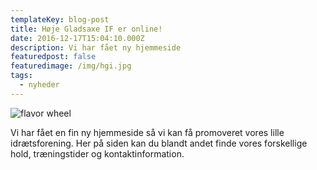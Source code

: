 ```yaml
---
templateKey: blog-post
title: Høje Gladsaxe IF er online!
date: 2016-12-17T15:04:10.000Z
description: Vi har fået ny hjemmeside
featuredpost: false
featuredimage: /img/hgi.jpg
tags:
  - nyheder
---
```

![flavor wheel](/img/hgi.jpg)

Vi har fået en fin ny hjemmeside så vi kan få promoveret vores lille idrætsforening. Her på siden kan du blandt andet finde vores forskellige hold, træningstider og kontaktinformation.
